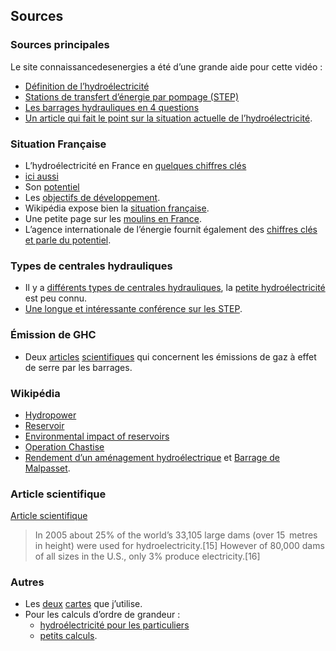 ## Sources

### Sources principales

Le site connaissancedesenergies a été d’une grande aide pour cette vidéo : 

- [Définition de l’hydroélectricité](https://www.connaissancedesenergies.org/fiche-pedagogique/hydroelectricite)
- [Stations de transfert d’énergie par pompage (STEP)](https://www.connaissancedesenergies.org/fiche-pedagogique/hydroelectricite-stations-de-transfert-d-energie-par-pompage-step)
- [Les barrages hydrauliques en 4 questions](https://www.connaissancedesenergies.org/interview-les-barrages-hydrauliques-en-4-questions-141113)
- [Un article qui fait le point sur la situation actuelle de l’hydroélectricité](https://www.connaissancedesenergies.org/la-filiere-hydroelectrique-francaise-la-recherche-dun-nouvel-elan-170627).

### Situation Française

- L’hydroélectricité en France en [quelques chiffres clés](http://www.france-hydro-electricite.fr/lenergie-hydraulique/chiffres-cles)
- [ici aussi](http://www.enr.fr/userfiles/files/Kit%20de%20communication/2009204901_Hydraumars2009toutesenbassedf.pdf)
- Son [potentiel](http://www.france-hydro-electricite.fr/dossiers/potentiel-hydroelectrique) 
- Les [objectifs de développement](http://www.france-hydro-electricite.fr/dossiers/potentiel-hydroelectrique/objectifs-developpement).
- Wikipédia expose bien la [situation française](https://fr.wikipedia.org/wiki/Hydro%C3%A9lectricit%C3%A9_en_France).
- Une petite page sur les [moulins en France](http://www.hydrauxois.org/2015/03/les-moulins-eau-et-la-transition.html).
- L’agence internationale de l’énergie fournit également des [chiffres clés et parle du potentiel](http://www.iea.org/publications/freepublications/publication/hydropower_essentials.pdf).

### Types de centrales hydrauliques

- Il y a [différents types de centrales hydrauliques](https://www.edf.fr/groupe-edf/espaces-dedies/l-energie-de-a-a-z/tout-sur-l-energie/produire-de-l-electricite/les-differents-types-de-centrales-hydrauliques), la [petite hydroélectricité](http://encyclopedie-energie.org/articles/la-petite-hydro%C3%A9lectricit%C3%A9-en-france) est peu connu.
- [Une longue et intéressante conférence sur les STEP](https://www.youtube.com/watch?v=l-QnVHlXIRU).

### Émission de GHC

- Deux [articles](http://www.un.org/esa/sustdev/sdissues/energy/op/hydro_tremblaypaper.pdf) [scientifiques](https://pubs.acs.org/doi/abs/10.1021/es401820p) qui concernent les émissions de gaz à effet de serre par les barrages.

### Wikipédia

- [Hydropower](https://en.wikipedia.org/wiki/Hydropower)
- [Reservoir](https://en.wikipedia.org/wiki/Reservoir)
- [Environmental impact of reservoirs](https://en.wikipedia.org/wiki/Environmental_impact_of_reservoirs)
- [Operation Chastise](https://en.wikipedia.org/wiki/Operation_Chastise)
- [Rendement d’un aménagement hydroélectrique](https://fr.wikipedia.org/wiki/Rendement_d%E2%80%99un_am%C3%A9nagement_hydro%C3%A9lectrique) et [Barrage de Malpasset](https://fr.wikipedia.org/wiki/Barrage_de_Malpasset).

### Article scientifique

[Article scientifique](https://onlinelibrary.wiley.com/doi/abs/10.1002/047147844X.sw791)

> In 2005 about 25% of the world’s 33,105 large dams (over 15  metres in
> height) were used for hydroelectricity.\[15\] However of 80,000 dams of all
> sizes in the U.S., only 3% produce electricity.\[16\]

### Autres

- Les [deux](http://www.georisques.gouv.fr/articles/le-risque-de-rupture-de-barrage) [cartes](http://www.energyzon.org/content.php?type=hydro) que j’utilise.
- Pour les calculs d’ordre de grandeur :
  - [hydroélectricité pour les particuliers](http://www.birdenergy.fr/EnergieHydroelectriqueTurbine.htm)
  - [petits calculs](https://www.quora.com/How-much-water-is-required-to-generate-1kw-of-electricity).
